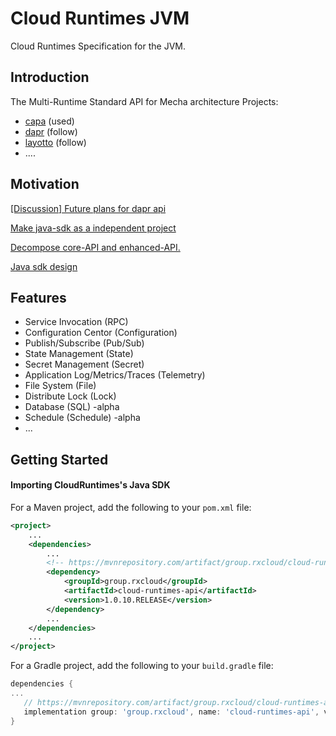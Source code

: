 # Cloud Runtimes JVM

Cloud Runtimes Specification for the JVM.

## Introduction

The Multi-Runtime Standard API for Mecha architecture Projects:

+ [capa](https://github.com/reactivegroup/capa) (used)
+ [dapr](https://docs.dapr.io/concepts/building-blocks-concept/) (follow)
+ [layotto](https://github.com/mosn/layotto) (follow)
+ ....

## Motivation

[[Discussion] Future plans for dapr api](https://github.com/dapr/dapr/issues/2817)

[Make java-sdk as a independent project](https://github.com/mosn/layotto/issues/188)

[Decompose core-API and enhanced-API.](https://github.com/dapr/dapr/issues/3600)

[Java sdk design](https://github.com/mosn/layotto/issues/206)

## Features

+ Service Invocation (RPC)
+ Configuration Centor (Configuration)
+ Publish/Subscribe (Pub/Sub)
+ State Management (State)
+ Secret Management (Secret)
+ Application Log/Metrics/Traces (Telemetry)
+ File System (File)
+ Distribute Lock (Lock)
+ Database (SQL) -alpha
+ Schedule (Schedule) -alpha
+ ...

## Getting Started

#### Importing CloudRuntimes's Java SDK

For a Maven project, add the following to your `pom.xml` file:

```xml
<project>
    ...
    <dependencies>
        ...
        <!-- https://mvnrepository.com/artifact/group.rxcloud/cloud-runtimes-api -->
        <dependency>
            <groupId>group.rxcloud</groupId>
            <artifactId>cloud-runtimes-api</artifactId>
            <version>1.0.10.RELEASE</version>
        </dependency>
        ...
    </dependencies>
    ...
</project>
```

For a Gradle project, add the following to your `build.gradle` file:

```groovy
dependencies {
...
   // https://mvnrepository.com/artifact/group.rxcloud/cloud-runtimes-api
   implementation group: 'group.rxcloud', name: 'cloud-runtimes-api', version: '1.0.10.RELEASE'
}
```
